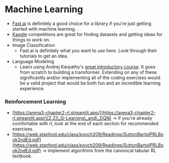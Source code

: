 # Machine Learning

* [Fast.ai](https://docs.fast.ai/tutorial.html) is definitely a good choice for a library if you're just getting started with machine learning. .&#x20;
* [Kaggle](https://www.kaggle.com/) competitions are great for finding datasets and getting ideas for things to work on.
* Image Classification
  * Fast.ai is definitely what you want to use here. Look through their tutorials to get an idea.&#x20;
* Language Modeling&#x20;
  * Learn using Andrej Karpathy's [great introductory course](https://karpathy.ai/zero-to-hero.html). It goes from scratch to building a transformer. Extending on any of these significantly and/or implementing all of the coding exercises would be a valid project that would be both fun and an incredible learning experience.  &#x20;

### Reinforcement Learning

* [https://arena3-chapter2-rl.streamlit.app/](https://arena3-chapter2-rl.streamlit.app/\[2.2]\_Q-Learning\_and\_DQN) -> if you're already comfortable with rl, look at the end of each section for recommended exercises.
* [https://web.stanford.edu/class/psych209/Readings/SuttonBartoIPRLBook2ndEd.pdf](https://web.stanford.edu/class/psych209/Readings/SuttonBartoIPRLBook2ndEd.pdf) -> implement algorithms from the canonical tabular RL textbook.&#x20;
